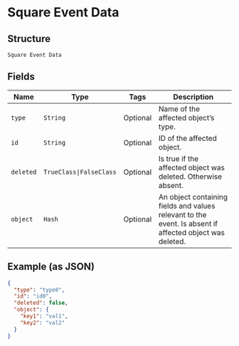 
# Square Event Data

## Structure

`Square Event Data`

## Fields

| Name | Type | Tags | Description |
|  --- | --- | --- | --- |
| `type` | `String` | Optional | Name of the affected object’s type. |
| `id` | `String` | Optional | ID of the affected object. |
| `deleted` | `TrueClass\|FalseClass` | Optional | Is true if the affected object was deleted. Otherwise absent. |
| `object` | `Hash` | Optional | An object containing fields and values relevant to the event. Is absent if affected object was deleted. |

## Example (as JSON)

```json
{
  "type": "type0",
  "id": "id0",
  "deleted": false,
  "object": {
    "key1": "val1",
    "key2": "val2"
  }
}
```

